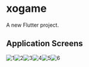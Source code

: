 # xogame

A new Flutter project.

## Application Screens

![1](https://github.com/Marawanemad/XO_Game/assets/88719313/1ffa266c-a577-4f6c-b53d-3681b5aa903b)![2](https://github.com/Marawanemad/XO_Game/assets/88719313/a0f539ec-9409-4634-b72f-d31d1e8b0d5c)![3](https://github.com/Marawanemad/XO_Game/assets/88719313/3845d676-1635-4591-9f4f-d7505cca48cc)![4](https://github.com/Marawanemad/XO_Game/assets/88719313/7ec80013-d911-4d18-a097-2f12927a1320)![5](https://github.com/Marawanemad/XO_Game/assets/88719313/5cc1a22e-f906-481d-8c48-5552f1eb70bb)![6](https://github.com/Marawanemad/XO_Game/assets/88719313/93ef0b0b-c194-48d0-b49a-b5c5a266e374)
